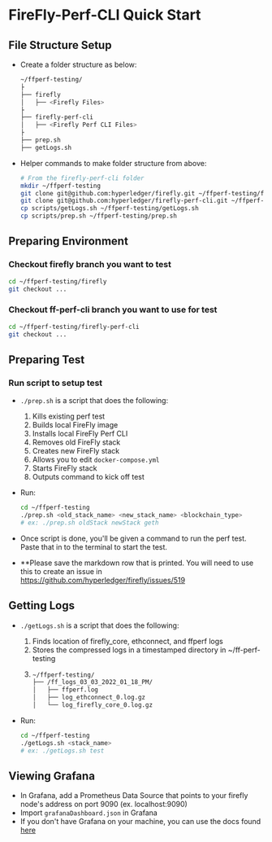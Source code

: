 # FireFly-Perf-CLI Quick Start

## File Structure Setup

- Create a folder structure as below:

  ```bash
  ~/ffperf-testing/
  ├
  ├── firefly
  │   ├── <Firefly Files>
  ├
  ├── firefly-perf-cli
  │   ├── <Firefly Perf CLI Files>
  ├
  ├── prep.sh
  ├── getLogs.sh
  ```

- Helper commands to make folder structure from above:
  ```bash
  # From the firefly-perf-cli folder
  mkdir ~/ffperf-testing
  git clone git@github.com:hyperledger/firefly.git ~/ffperf-testing/firefly
  git clone git@github.com:hyperledger/firefly-perf-cli.git ~/ffperf-testing/firefly-perf-cli
  cp scripts/getLogs.sh ~/ffperf-testing/getLogs.sh
  cp scripts/prep.sh ~/ffperf-testing/prep.sh
  ```

## Preparing Environment

### Checkout firefly branch you want to test

```bash
cd ~/ffperf-testing/firefly
git checkout ...
```

### Checkout ff-perf-cli branch you want to use for test

```bash
cd ~/ffperf-testing/firefly-perf-cli
git checkout ...
```

## Preparing Test

### Run script to setup test

- `./prep.sh` is a script that does the following:

  1. Kills existing perf test
  2. Builds local FireFly image
  3. Installs local FireFly Perf CLI
  4. Removes old FireFly stack
  5. Creates new FireFly stack
  6. Allows you to edit `docker-compose.yml`
  7. Starts FireFly stack
  8. Outputs command to kick off test

- Run:
  ```bash
  cd ~/ffperf-testing
  ./prep.sh <old_stack_name> <new_stack_name> <blockchain_type>
  # ex: ./prep.sh oldStack newStack geth
  ```
- Once script is done, you'll be given a command to run the perf test. Paste that in to the terminal to start the test.
- \*\*Please save the markdown row that is printed. You will need to use this to create an issue in https://github.com/hyperledger/firefly/issues/519

## Getting Logs

- `./getLogs.sh` is a script that does the following:

  1. Finds location of firefly_core, ethconnect, and ffperf logs
  2. Stores the compressed logs in a timestamped directory in ~/ff-perf-testing
  3. ```bash
     ~/ffperf-testing/
     ├── /ff_logs_03_03_2022_01_18_PM/
     │   ├── ffperf.log
     │   ├── log_ethconnect_0.log.gz
     │   └── log_firefly_core_0.log.gz
     ```

- Run:

  ```bash
  cd ~/ffperf-testing
  ./getLogs.sh <stack_name>
  # ex: ./getLogs.sh test
  ```

## Viewing Grafana

- In Grafana, add a Prometheus Data Source that points to your firefly node's address on port 9090 (ex. localhost:9090)
- Import `grafanaDashboard.json` in Grafana
- If you don't have Grafana on your machine, you can use the docs found [here](https://grafana.com/docs/grafana/latest/installation/)
